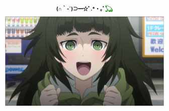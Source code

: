 <h2 align="center" style="font-size: 16px"> (∩｀-´)⊃━☆ﾟ.*・｡ﾟ<span style="color:green">𓆏</span></h2>

![Maho Best Girl](https://raw.githubusercontent.com/brickfrog/brickfrog/master/maho.jpg)

